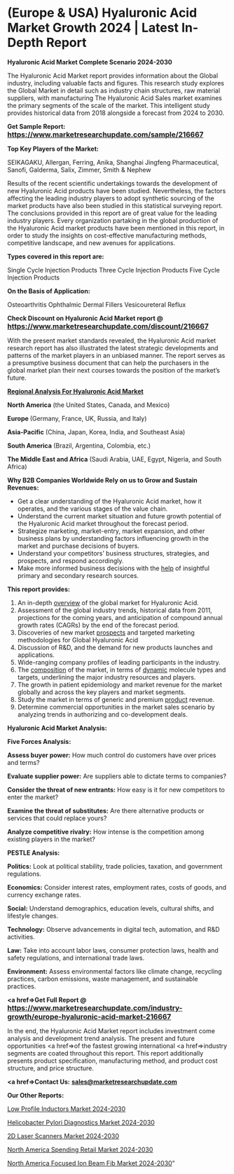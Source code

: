 # (Europe & USA) Hyaluronic Acid Market Growth 2024 | Latest In-Depth Report

<strong>Hyaluronic Acid Market Complete Scenario 2024-2030</strong>

The Hyaluronic Acid Market report provides information about the Global industry, including valuable facts and figures. This research study explores the Global Market in detail such as industry chain structures, raw material suppliers, with manufacturing The Hyaluronic Acid Sales market examines the primary segments of the scale of the market. This intelligent study provides historical data from 2018 alongside a forecast from 2024 to 2030.

<strong>Get Sample Report: <a href=https://www.marketresearchupdate.com/sample/216667><font size=3 color=#0000ff>https://www.marketresearchupdate.com/sample/216667</font></a></strong>

<strong>Top Key Players of the Market:</strong>

SEIKAGAKU, Allergan, Ferring, Anika, Shanghai Jingfeng Pharmaceutical, Sanofi, Galderma, Salix, Zimmer, Smith & Nephew

Results of the recent scientific undertakings towards the development of new Hyaluronic Acid products have been studied. Nevertheless, the factors affecting the leading industry players to adopt synthetic sourcing of the market products have also been studied in this statistical surveying report. The conclusions provided in this report are of great value for the leading industry players. Every organization partaking in the global production of the Hyaluronic Acid market products have been mentioned in this report, in order to study the insights on cost-effective manufacturing methods, competitive landscape, and new avenues for applications.

<strong>Types covered in this report are: </strong>

Single Cycle Injection Products
Three Cycle Injection Products
Five Cycle Injection Products

<strong>On the Basis of Application:</strong>

Osteoarthritis
Ophthalmic
Dermal Fillers
Vesicoureteral Reflux

<strong>Check Discount on Hyaluronic Acid Market report @ <a href=https://www.marketresearchupdate.com/discount/216667><font size=3 color=#0000ff>https://www.marketresearchupdate.com/discount/216667</font></a></strong>

With the present market standards revealed, the Hyaluronic Acid market research report has also illustrated the latest strategic developments and patterns of the market players in an unbiased manner. The report serves as a presumptive business document that can help the purchasers in the global market plan their next courses towards the position of the market’s future.

<strong><u><b>Regional Analysis For Hyaluronic Acid Market</b></u></strong>

<strong><b>North America</b></strong> (the United States, Canada, and Mexico)

<strong><b>Europe </b></strong>(Germany, France, UK, Russia, and Italy)

<strong><b>Asia-Pacific</b></strong> (China, Japan, Korea, India, and Southeast Asia)

<strong><b>South America</b></strong> (Brazil, Argentina, Colombia, etc.)

<strong><b>The Middle East and Africa</b></strong> (Saudi Arabia, UAE, Egypt, Nigeria, and South Africa)

<strong>Why B2B Companies Worldwide Rely on us to Grow and Sustain Revenues:</strong>
<ul>
  <li>Get a clear understanding of the Hyaluronic Acid market, how it operates, and the various stages of the value chain.</li>
  <li>Understand the current market situation and future growth potential of the Hyaluronic Acid market throughout the forecast period.</li>
  <li>Strategize marketing, market-entry, market expansion, and other business plans by understanding factors influencing growth in the market and purchase decisions of buyers.</li>
  <li>Understand your competitors’ business structures, strategies, and prospects, and respond accordingly.</li>
  <li>Make more informed business decisions with the <a href=ASDF991299>help</a> of insightful primary and secondary research sources.</li>
</ul>
<strong>This report provides:</strong>
<ol>
  <li>An in-depth <a href=>overview</a> of the global market for Hyaluronic Acid.</li>
  <li>Assessment of the global industry trends, historical data from 2011, projections for the coming years, and anticipation of compound annual growth rates (CAGRs) by the end of the forecast period.</li>
  <li>Discoveries of new market <a href=>prospects</a> and targeted marketing methodologies for Global Hyaluronic Acid</li>
  <li>Discussion of R&amp;D, and the demand for new products launches and applications.</li>
  <li>Wide-ranging company profiles of leading participants in the industry.</li>
  <li>The <a href=ASDF881288>composition</a> of the market, in terms of <a href=>dynamic</a> molecule types and targets, underlining the major industry resources and players.</li>
  <li>The growth in patient epidemiology and market revenue for the market globally and across the key players and market segments.</li>
  <li>Study the market in terms of generic and premium <a href=>product</a> revenue.</li>
  <li>Determine commercial opportunities in the market sales scenario by analyzing trends in authorizing and co-development deals.</li>
</ol>

<strong>Hyaluronic Acid Market Analysis:</strong>

<strong>Five Forces Analysis:</strong>

<strong>Assess buyer power:</strong> How much control do customers have over prices and terms?

<strong>Evaluate supplier power:</strong> Are suppliers able to dictate terms to companies?

<strong>Consider the threat of new entrants:</strong> How easy is it for new competitors to enter the market?

<strong>Examine the threat of substitutes:</strong> Are there alternative products or services that could replace yours?

<strong>Analyze competitive rivalry:</strong> How intense is the competition among existing players in the market?

<strong>PESTLE Analysis:</strong>

<strong>Politics:</strong> Look at political stability, trade policies, taxation, and government regulations.

<strong>Economics:</strong> Consider interest rates, employment rates, costs of goods, and currency exchange rates.

<strong>Social:</strong> Understand demographics, education levels, cultural shifts, and lifestyle changes.

<strong>Technology:</strong> Observe advancements in digital tech, automation, and R&D activities.

<strong>Law:</strong> Take into account labor laws, consumer protection laws, health and safety regulations, and international trade laws.

<strong>Environment:</strong> Assess environmental factors like climate change, recycling practices, carbon emissions, waste management, and sustainable practices.

<strong><a href=>Get Full Report</a> @ <a href=https://www.marketresearchupdate.com/industry-growth/europe-hyaluronic-acid-market-216667><font size=3 color=#0000ff>https://www.marketresearchupdate.com/industry-growth/europe-hyaluronic-acid-market-216667</font></a></strong>

In the end, the Hyaluronic Acid Market report includes investment come analysis and development trend analysis. The present and future opportunities <a href=>of</a> the fastest growing international <a href=>industry</a> segments are coated throughout this report. This report additionally presents product specification, manufacturing method, and product cost structure, and price structure.

<strong><a href=><strong>Contact Us:</strong></a></strong>
<strong>sales@marketresearchupdate.com</strong>

<strong>Our Other Reports:</strong>

<a href=https://www.linkedin.com/pulse/low-profile-inductors-market-2023-trends-new>Low Profile Inductors Market 2024-2030</a>

<a href=https://www.linkedin.com/pulse/helicobacter-pylori-diagnostics-market-sizing>Helicobacter Pylori Diagnostics Market 2024-2030</a>

<a href=https://www.linkedin.com/pulse/2d-laser-scanners-market-size-industry-growth>2D Laser Scanners Market 2024-2030</a>

<a href=https://www.linkedin.com/pulse/north-america-spending-retail-market-2023-2030-vpcjf/>North America Spending Retail Market 2024-2030</a>

<a href=https://www.linkedin.com/pulse/north-america-focused-ion-beam-fib-market-14bmc/>North America Focused Ion Beam Fib Market 2024-2030</a>"
